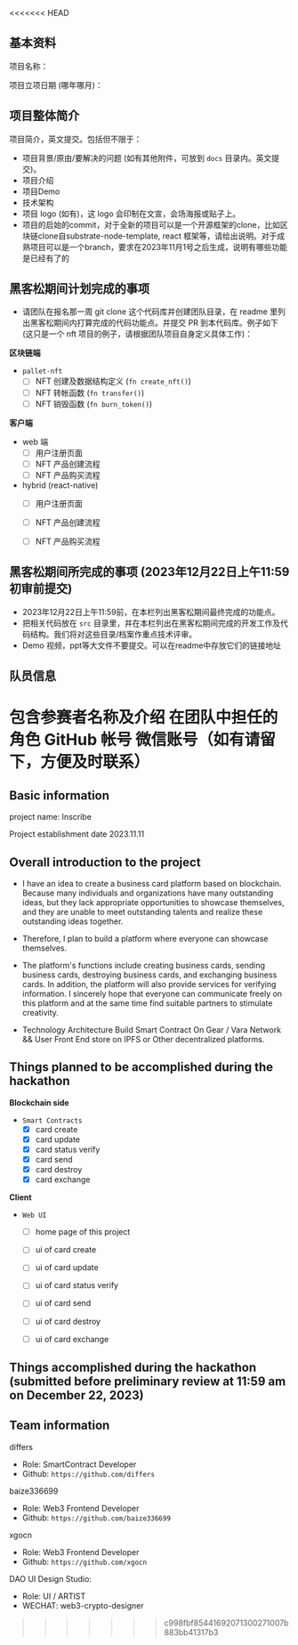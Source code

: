 <<<<<<< HEAD
## 基本资料

项目名称：

项目立项日期 (哪年哪月)：

## 项目整体简介

项目简介，英文提交。包括但不限于：

- 项目背景/原由/要解决的问题 (如有其他附件，可放到 `docs` 目录内。英文提交)。
- 项目介绍
- 项目Demo
- 技术架构
- 项目 logo (如有)，这 logo 会印制在文宣，会场海报或贴子上。
- 项目的启始的commit，对于全新的项目可以是一个开源框架的clone，比如区块链clone自substrate-node-template, react
框架等，请给出说明。对于成熟项目可以是一个branch，要求在2023年11月1号之后生成，说明有哪些功能是已经有了的

## 黑客松期间计划完成的事项

- 请团队在报名那一周 git clone 这个代码库并创建团队目录，在 readme 里列出黑客松期间内打算完成的代码功能点。并提交 PR 到本代码库。例子如下 (这只是一个 nft 项目的例子，请根据团队项目自身定义具体工作)：

**区块链端**

- `pallet-nft`
  - [ ] NFT 创建及数据结构定义 (`fn create_nft()`)
  - [ ] NFT 转帐函数 (`fn transfer()`)
  - [ ] NFT 销毁函数 (`fn burn_token()`)

**客户端**

- web 端
  - [ ] 用户注册页面
  - [ ] NFT 产品创建流程
  - [ ] NFT 产品购买流程

- hybrid (react-native)
  - [ ] 用户注册页面
  - [ ] NFT 产品创建流程
  - [ ] NFT 产品购买流程


## 黑客松期间所完成的事项 (2023年12月22日上午11:59初审前提交)

- 2023年12月22日上午11:59前，在本栏列出黑客松期间最终完成的功能点。
- 把相关代码放在 `src` 目录里，并在本栏列出在黑客松期间完成的开发工作及代码结构。我们将对这些目录/档案作重点技术评审。
- Demo 视频，ppt等大文件不要提交。可以在readme中存放它们的链接地址

## 队员信息

包含参赛者名称及介绍
在团队中担任的角色
GitHub 帐号
微信账号（如有请留下，方便及时联系）
=======
## Basic information

project name: Inscribe

Project establishment date 2023.11.11

## Overall introduction to the project
<!-- - Project background/original reasons/problems to be solved (If there are other attachments, they can be placed in the `docs` directory. Submit in English). -->
  - I have an idea to create a business card platform based on blockchain. Because many individuals and organizations have many outstanding ideas, but they lack appropriate opportunities to showcase themselves, and they are unable to meet outstanding talents and realize these outstanding ideas together.

  - Therefore, I plan to build a platform where everyone can showcase themselves.

  - The platform's functions include creating business cards, sending business cards, destroying business cards, and exchanging business cards. In addition, the platform will also provide services for verifying information. I sincerely hope that everyone can communicate freely on this platform and at the same time find suitable partners to stimulate creativity.

- Technology Architecture
  Build Smart Contract On Gear / Vara Network && User Front End store on IPFS or Other decentralized platforms.


## Things planned to be accomplished during the hackathon

**Blockchain side**

- `Smart Contracts`
   - [x] card create
   - [x] card update
   - [x] card status verify
   - [x] card send
   - [x] card destroy
   - [x] card exchange

**Client**
- `Web UI`
   - [ ] home page of this project
   - [ ] ui of card create
   - [ ] ui of card update
   - [ ] ui of card status verify
   - [ ] ui of card send
   - [ ] ui of card destroy
   - [ ] ui of card exchange


## Things accomplished during the hackathon (submitted before preliminary review at 11:59 am on December 22, 2023)

## Team information

differs
  - Role: SmartContract Developer
  - Github: `https://github.com/differs`

baize336699
  - Role: Web3 Frontend Developer
  - Github: `https://github.com/baize336699`

xgocn
  - Role: Web3 Frontend Developer
  - Github: `https://github.com/xgocn`

DAO UI Design Studio:
  - Role: UI / ARTIST
  - WECHAT: web3-crypto-designer
>>>>>>> c998fbf85441692071300271007b883bb41317b3
